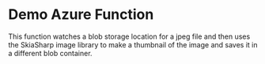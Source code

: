 # Demo Azure Function 
This function watches a blob storage location for a jpeg file 
and then uses the SkiaSharp image library to make a thumbnail 
of the image and saves it in a different blob container.